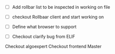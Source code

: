 
- [ ] Add  rollbar list to be inspected in working on file
- [ ] checkout Rollbaar client and start working on
- [ ] Define what browser to support 
- [ ] Checkout clarify bug from ELIF


Checkout algoexpert
Checkout frontend Master